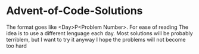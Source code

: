# Advent-of-Code-Solutions
The format goes like \<Day\>P\<Problem Number\>. For ease of reading
The idea is to use a different lenguage each day. 
Most solutions will be probably terriblem, but I want to try it anyway
I hope the problems will not become too hard
